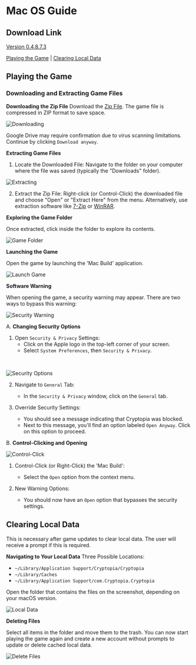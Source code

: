 # Mac OS Guide

## Download Link
[Version 0.4.8.7.3](https://drive.google.com/file/d/1rF7Yps-qP1CvvVibpkw-ObQzcDu65yW0/view?usp=drive_link)

[Playing the Game](#playing-the-game) | [Clearing Local Data](#clearing-local-data)

## Playing the Game

### Downloading and Extracting Game Files

**Downloading the Zip File**
Download the [Zip File](https://drive.google.com/file/d/1PA8K6f-gDuaFd6Kt8ujiCsjxlKPoSEUs/view?usp=sharing). The game file is compressed in ZIP format to save space.

![Downloading](https://i.ibb.co/pdRpDZj/1-drive-link.png)

Google Drive may require confirmation due to virus scanning limitations. Continue by clicking `Download anyway`.

**Extracting Game Files**

1. Locate the Downloaded File: Navigate to the folder on your computer where the file was saved (typically the "Downloads" folder).

![Extracting](https://i.ibb.co/84sKcDH/2-unzip-1.png)

2. Extract the Zip File: Right-click (or Control-Click) the downloaded file and choose "Open" or "Extract Here" from the menu. Alternatively, use extraction software like [7-Zip] or [WinRAR].

**Exploring the Game Folder**

Once extracted, click inside the folder to explore its contents.

![Game Folder](https://i.ibb.co/9hHmncv/5-unzipped.png)

**Launching the Game**

Open the game by launching the 'Mac Build' application.

![Launch Game](https://i.ibb.co/FVYkCD0/6-folder.png)


**Software Warning**

When opening the game, a security warning may appear. There are two ways to bypass this warning:

![Security Warning](https://i.ibb.co/2Wn5PWp/7-warning.png)


A. **Changing Security Options**

1. Open `Security & Privacy` Settings:
   - Click on the Apple logo in the top-left corner of your screen.
   - Select `System Preferences`, then `Security & Privacy`.
 </br>
 
![Security Options](https://i.ibb.co/vHvf2mJ/9-Navigating-to-Preference.png)
   
2. Navigate to `General` Tab:
   - In the `Security & Privacy` window, click on the `General` tab.

3. Override Security Settings:
   - You should see a message indicating that Cryptopia was blocked.
   - Next to this message, you'll find an option labeled `Open Anyway`. Click on this option to proceed.

B. **Control-Clicking and Opening**

![Control-Click](https://i.ibb.co/th0qvdS/9-Opening-Right-Click.png)

1. Control-Click (or Right-Click) the 'Mac Build':
   - Select the `Open` option from the context menu.
   
2. New Warning Options:
   - You should now have an `Open` option that bypasses the security settings.

## Clearing Local Data

This is necessary after game updates to clear local data. The user will receive a prompt if this is required.

**Navigating to Your Local Data**
Three Possible Locations:
- `~/Library/Application Support/Cryptopia/Cryptopia`
- `~/Library/Caches`
- `~/Library/Application Support/com.Cryptopia.Cryptopia`

Open the folder that contains the files on the screenshot, depending on your macOS version.

![Local Data](https://i.ibb.co/HX1TWTd/11-Folder.png)

**Deleting Files**

Select all items in the folder and move them to the trash. You can now start playing the game again and create a new account without prompts to update or delete cached local data.

![Delete Files](https://i.ibb.co/jMJ2BLG/12-Move-To-Trash.png)


[7-Zip]: https://www.7-zip.org/
[WinRAR]: https://www.win-rar.com/
